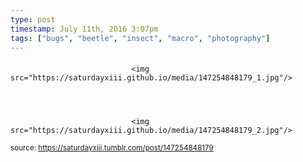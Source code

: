 ```yaml
---
type: post
timestamp: July 11th, 2016 3:07pm
tags: ["bugs", "beetle", "insect", "macro", "photography"]
---
```

####


                               <img src="https://saturdayxiii.github.io/media/147254848179_1.jpg"/>
                           

                                                                                                                           

                               <img src="https://saturdayxiii.github.io/media/147254848179_2.jpg"/>
                           

                                                                                                            
                
                
                
                
                                
<small>source: https://saturdayxiii.tumblr.com/post/147254848179</small>